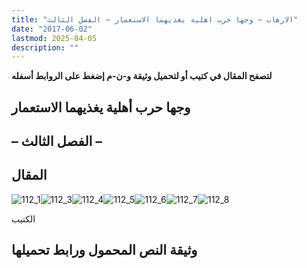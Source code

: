 ```yaml
---
title: "الارهاب – وجها حرب اهلية يغذيهما الاستعمار – الفصل الثالث"
date: "2017-06-02"
lastmod: 2025-04-05
description: ""
---
```

**لتصفح المقال في كتيب أو لتحميل وثيقة و-ن-م إضغط على الروابط أسفله**

## **وجها حرب أهلية يغذيهما الاستعمار**

## **– الفصل الثالث –**

## المقال

![112_1](https://abouyaarebmarzouki.wordpress.com/wp-content/uploads/2017/06/112_11.png?w=648)![112_3](https://abouyaarebmarzouki.wordpress.com/wp-content/uploads/2017/06/112_31.png?w=648)![112_4](https://abouyaarebmarzouki.wordpress.com/wp-content/uploads/2017/06/112_41.png?w=648)![112_5](https://abouyaarebmarzouki.wordpress.com/wp-content/uploads/2017/06/112_51.png?w=648)![112_6](https://abouyaarebmarzouki.wordpress.com/wp-content/uploads/2017/06/112_61.png?w=648)![112_7](https://abouyaarebmarzouki.wordpress.com/wp-content/uploads/2017/06/112_71.png?w=648)![112_8](https://abouyaarebmarzouki.wordpress.com/wp-content/uploads/2017/06/112_81.png?w=648)

الكتيب

## وثيقة النص المحمول ورابط تحميلها

###
